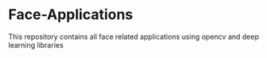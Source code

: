 # Face-Applications
This repository contains all face related applications using opencv and deep learning libraries
